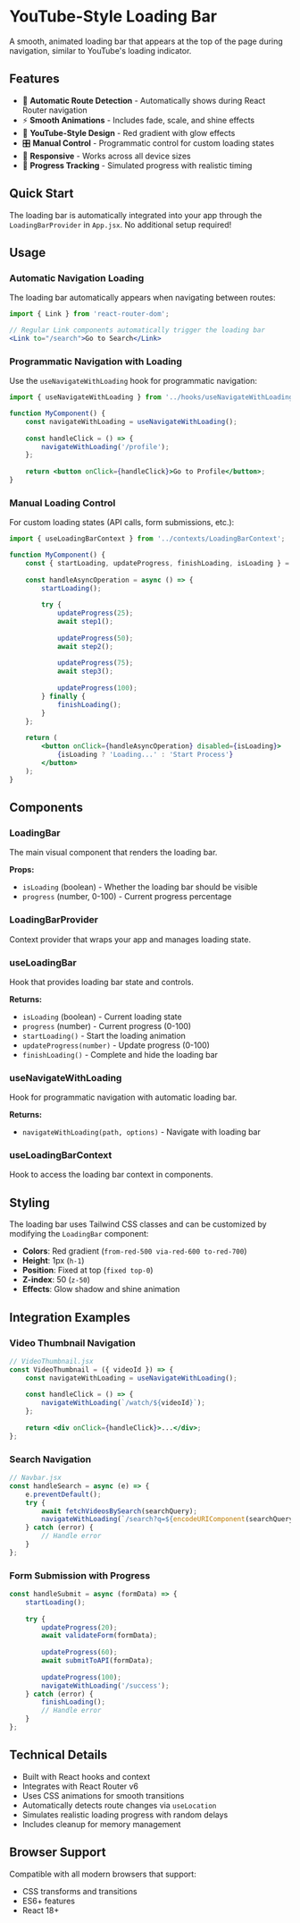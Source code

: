 # YouTube-Style Loading Bar

A smooth, animated loading bar that appears at the top of the page during navigation, similar to YouTube's loading indicator.

## Features

- 🎯 **Automatic Route Detection** - Automatically shows during React Router navigation
- ⚡ **Smooth Animations** - Includes fade, scale, and shine effects
- 🎨 **YouTube-Style Design** - Red gradient with glow effects
- 🎛️ **Manual Control** - Programmatic control for custom loading states
- 📱 **Responsive** - Works across all device sizes
- 🔄 **Progress Tracking** - Simulated progress with realistic timing

## Quick Start

The loading bar is automatically integrated into your app through the `LoadingBarProvider` in `App.jsx`. No additional setup required!

## Usage

### Automatic Navigation Loading

The loading bar automatically appears when navigating between routes:

```jsx
import { Link } from 'react-router-dom';

// Regular Link components automatically trigger the loading bar
<Link to="/search">Go to Search</Link>
```

### Programmatic Navigation with Loading

Use the `useNavigateWithLoading` hook for programmatic navigation:

```jsx
import { useNavigateWithLoading } from '../hooks/useNavigateWithLoading';

function MyComponent() {
    const navigateWithLoading = useNavigateWithLoading();
    
    const handleClick = () => {
        navigateWithLoading('/profile');
    };
    
    return <button onClick={handleClick}>Go to Profile</button>;
}
```

### Manual Loading Control

For custom loading states (API calls, form submissions, etc.):

```jsx
import { useLoadingBarContext } from '../contexts/LoadingBarContext';

function MyComponent() {
    const { startLoading, updateProgress, finishLoading, isLoading } = useLoadingBarContext();
    
    const handleAsyncOperation = async () => {
        startLoading();
        
        try {
            updateProgress(25);
            await step1();
            
            updateProgress(50);
            await step2();
            
            updateProgress(75);
            await step3();
            
            updateProgress(100);
        } finally {
            finishLoading();
        }
    };
    
    return (
        <button onClick={handleAsyncOperation} disabled={isLoading}>
            {isLoading ? 'Loading...' : 'Start Process'}
        </button>
    );
}
```

## Components

### LoadingBar
The main visual component that renders the loading bar.

**Props:**
- `isLoading` (boolean) - Whether the loading bar should be visible
- `progress` (number, 0-100) - Current progress percentage

### LoadingBarProvider
Context provider that wraps your app and manages loading state.

### useLoadingBar
Hook that provides loading bar state and controls.

**Returns:**
- `isLoading` (boolean) - Current loading state
- `progress` (number) - Current progress (0-100)
- `startLoading()` - Start the loading animation
- `updateProgress(number)` - Update progress (0-100)
- `finishLoading()` - Complete and hide the loading bar

### useNavigateWithLoading
Hook for programmatic navigation with automatic loading bar.

**Returns:**
- `navigateWithLoading(path, options)` - Navigate with loading bar

### useLoadingBarContext
Hook to access the loading bar context in components.

## Styling

The loading bar uses Tailwind CSS classes and can be customized by modifying the `LoadingBar` component:

- **Colors**: Red gradient (`from-red-500 via-red-600 to-red-700`)
- **Height**: 1px (`h-1`)
- **Position**: Fixed at top (`fixed top-0`)
- **Z-index**: 50 (`z-50`)
- **Effects**: Glow shadow and shine animation

## Integration Examples

### Video Thumbnail Navigation
```jsx
// VideoThumbnail.jsx
const VideoThumbnail = ({ videoId }) => {
    const navigateWithLoading = useNavigateWithLoading();
    
    const handleClick = () => {
        navigateWithLoading(`/watch/${videoId}`);
    };
    
    return <div onClick={handleClick}>...</div>;
};
```

### Search Navigation
```jsx
// Navbar.jsx
const handleSearch = async (e) => {
    e.preventDefault();
    try {
        await fetchVideosBySearch(searchQuery);
        navigateWithLoading(`/search?q=${encodeURIComponent(searchQuery)}`);
    } catch (error) {
        // Handle error
    }
};
```

### Form Submission with Progress
```jsx
const handleSubmit = async (formData) => {
    startLoading();
    
    try {
        updateProgress(20);
        await validateForm(formData);
        
        updateProgress(60);
        await submitToAPI(formData);
        
        updateProgress(100);
        navigateWithLoading('/success');
    } catch (error) {
        finishLoading();
        // Handle error
    }
};
```

## Technical Details

- Built with React hooks and context
- Integrates with React Router v6
- Uses CSS animations for smooth transitions
- Automatically detects route changes via `useLocation`
- Simulates realistic loading progress with random delays
- Includes cleanup for memory management

## Browser Support

Compatible with all modern browsers that support:
- CSS transforms and transitions
- ES6+ features
- React 18+
